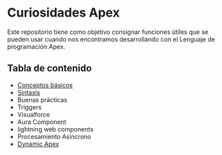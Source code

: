 # Curiosidades Apex

Este repositorio tiene como objetivo consignar funciones útiles que se pueden usar cuando nos encontramos desarrollando con el Lenguaje de programación Apex.

## Tabla de contenido

- [Conceptos básicos](https://github.com/XSawdarkX/Curiosidades-Apex/blob/main/Conceptos%20b%C3%A1sicos.md)
- [Sintaxis](https://github.com/XSawdarkX/Curiosidades-Apex/edit/main/Sintaxis_Variables.md)
- Buenas prácticas 
- Triggers
- Visualforce
- Aura Component
- lightning web components
- Procesamiento Asincrono
- [Dynamic Apex](https://github.com/XSawdarkX/Curiosidades-Apex/blob/main/Dynamic%20Apex.md)

